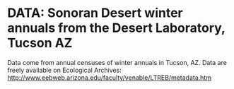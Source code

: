 # DATA: Sonoran Desert winter annuals from the Desert Laboratory, Tucson AZ
Data come from annual censuses of winter annuals in Tucson, AZ. Data are freely available on Ecological Archives: http://www.eebweb.arizona.edu/faculty/venable/LTREB/metadata.htm